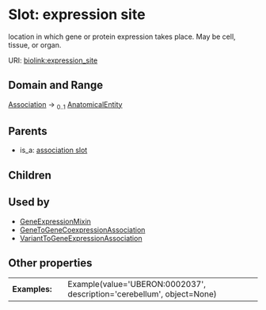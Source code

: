 
# Slot: expression site


location in which gene or protein expression takes place. May be cell, tissue, or organ.

URI: [biolink:expression_site](https://w3id.org/biolink/vocab/expression_site)


## Domain and Range

[Association](Association.md) &#8594;  <sub>0..1</sub> [AnatomicalEntity](AnatomicalEntity.md)

## Parents

 *  is_a: [association slot](association_slot.md)

## Children


## Used by

 * [GeneExpressionMixin](GeneExpressionMixin.md)
 * [GeneToGeneCoexpressionAssociation](GeneToGeneCoexpressionAssociation.md)
 * [VariantToGeneExpressionAssociation](VariantToGeneExpressionAssociation.md)

## Other properties

|  |  |  |
| --- | --- | --- |
| **Examples:** | | Example(value='UBERON:0002037', description='cerebellum', object=None) |


